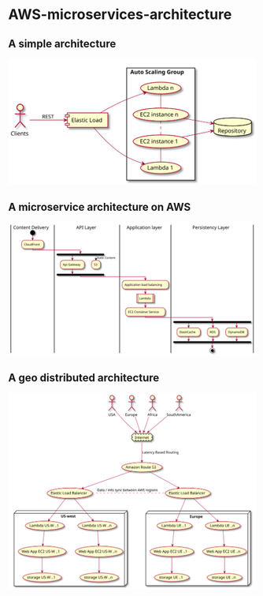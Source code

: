 # AWS-microservices-architecture

## A simple architecture

![A simple architecture on AWS](https://github.com/angoa/AWS-microservices-architecture/blob/master/img/ms-simple.svg)

## A microservice architecture on AWS

![A microservice architecture on AWS](https://github.com/angoa/AWS-microservices-architecture/blob/master/img/ms-architecture-aws.svg)

## A geo distributed architecture 

![A geo distributed architecture](https://github.com/angoa/AWS-microservices-architecture/blob/master/img/ms-geo-distributed.svg)
